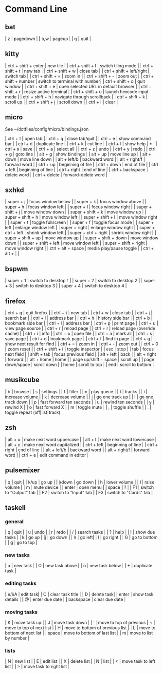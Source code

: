 # Command Line

## bat

| z | pagedown |
| b,w | pageup |
| q | quit |

## kitty

| ctrl + shift + enter | new tile |
| ctrl + shift + l | switch tiling mode |
| ctrl + shift + t | new tab |
| ctrl + shift + w | close tab |
| ctrl + shift + left/right | switch tab |
| ctrl + shift + = | zoom in |
| ctrl + shift + - | zoom out |
| ctrl + shift + number | switch to terminal with number|
| ctrl + shift + q | quit window |
| ctrl + shift + e | open selected URL in default browser |
| ctrl + shift + r | resize active terminal |
| ctrl + shift + u | launch hexcode input mode |
| ctrl + shift + h | navigate through scrollback |
| ctrl + shift + k | scroll up |
| ctrl + shift + j | scroll down |
| ctrl + l | clear |

## micro

See ~/dotfiles/config/micro/bindings.json

| ctrl + t | open tab |
| ctrl + q | close tab/quit |
| ctrl + e | show command bar |
| ctrl + d | duplicate line |
| ctrl + k | cut line |
| ctrl + l | show help | * |
| ctrl + s | save |
| ctrl + a | select all |
| ctrl + z | undo |
| ctrl + y | redo |
| ctrl + g | goto line |
| alt + g | show bindings |
| alt + up | move line up |
| alt + down | move line down |
| alt + left/b | backward word |
| alt + right/f | forward word |
| ctrl + up | beginning of file |
| ctrl + down | end of file |
| ctrl + left | beginning of line |
| ctrl + right | end of line |
| ctrl + backspace | delete word |
| ctrl + delete | forward-delete word |

## sxhkd

| super + j | focus window below |
| super + k | focus window above |
| super + h | focus window left |
| super + l | focus window right |
| super + shift + j | move window down |
| super + shift + k | move window up |
| super + shift + h | move window left |
| super + shift + l | move window right |
| super + t | toggle fullscreen |
| super + f | toggle focus mode |
| super + left | enlarge window left |
| super + right | enlarge window right |
| super + ctrl + left | shrink window left |
| super + ctrl + right | shrink window right |
| super + shift + up | move window up |
| super + shift + down | move window down |
| super + shift + left | move window left |
| super + shift + right | move window right |
| ctrl + alt + space | media play/pause toggle |
| ctrl + alt +  |  |

## bspwm

| super + 1 | switch to desktop 1 |
| super + 2 | switch to desktop 2 |
| super + 3 | switch to desktop 3 |
| super + 4 | switch to desktop 4 |

## firefox

| ctrl + q | quit firefox |
| ctrl + t | new tab |
| ctrl + w | close tab |
| ctrl + j | search bar |
| ctrl + l | address bar |
| ctrl + h | history side bar |
| ctrl + b | bookmark side bar |
| ctrl + l | address bar |
| ctrl + p | print page |
| ctrl + u | view page source |
| ctrl + r | reload page |
| ctrl + r | reload page (override cache) |
| ctrl + i | info |
| ctrl + o | open file |
| ctrl + a | mark all |
| ctrl + s | save page |
| ctrl + d | bookmark page |
| ctrl + f | find in page |
| ctrl + g | show next result for find |
| ctrl + = | zoom in |
| ctrl + - | zoom out |
| ctrl + 0 | zoom reset |
| ctrl + shift + i | toggle inspector |
| esc | stop |
| tab | focus next field |
| shift + tab | focus previous field |
| alt + left | back |
| alt + right | forward |
| alt + home | home |
| page up/shift + space | scroll up |
| page down/space | scroll down |
| home | scroll to top |
| end | scroll to bottom |

## musikcube
| b | browse |
| s | settings |
| f | filter |
| n | play queue |
| t | tracks |
| i | increase volume |
| k | decrease volume |
| j | go one track up |
| l | go one track down |
| p | fast forward ten seconds |
| u | rewind ten seconds |
| y | rewind X |
| o | fast forward X |
| m | toggle mute |
| , | toggle shuffle |
| . | toggle repeat (off|list|track)

## zsh
| alt + u | make next word uppercase |
| alt + l | make next word lowercase |
| alt + c | make next word capitalized |
| ctrl + left | beginning of line |
| ctrl + right | end of line |
| alt + left/b | backward word |
| alt + right/f | forward word |
| ctrl + e | edit command in editor |

## pulsemixer
| q | quit |
| k/up | go up |
| j/down | go down |
| h | lower volume |
| l | raise volume |
| m | mute device |
| enter | open menu |
| space | ? |
| F1 | switch to "Output" tab |
| F2 | switch to "Input" tab |
| F3 | switch to "Cards" tab |

## taskell
### general
| q | quit |
| u | undo |
| r | redo |
| / | search tasks |
| ? | help |
| ! | show due tasks |
| k | go up |
|j | go down |
| h | go left|
| l | go right |
| G | go to bottom |
| g | go to top |
### new tasks
| a | new task |
| O | new task above |
| o | new task below |
| + | duplicate task |
### editing tasks
| e/i/A | edit task|
| C | clear task title |
| D | delete task|
| enter | show task details |
| @ | enter due date  |
| backspace | clear due date |
### moving tasks
| K | move task up |
| J | move task down |
| ˙ | move to top of previous 
| ¬ | move to top of next list |
| H | move to bottom of previous list |
| L | move to bottom of next list |
| space | move to bottom of last list |
| m | move to list by number |
### lists
| N | new list |
| E | edit list |
| X | delete list |
| N | list |
| < | move task to left list |
| > | move task to right list |
